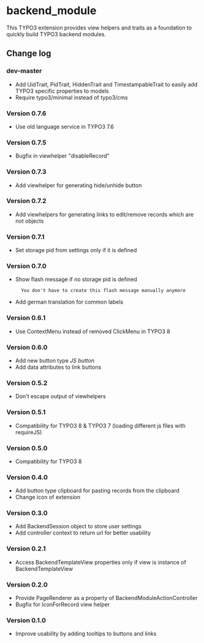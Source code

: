 # backend_module

This TYPO3 extension provides view helpers and traits as a foundation to quickly build TYPO3 backend modules.

## Change log

### dev-master
- Add UidTrait, PidTrait, HiddenTrait and TimestampableTrait to easily add TYPO3 specific properties to models
- Require typo3/minimal instead of typo3/cms

### Version 0.7.6
- Use old language service in TYPO3 7.6

### Version 0.7.5
- Bugfix in viewhelper "disableRecord"

### Version 0.7.3
- Add viewhelper for generating hide/unhide button

### Version 0.7.2
- Add viewhelpers for generating links to edit/remove records which are not objects

### Version 0.7.1
- Set storage pid from settings only if it is defined

### Version 0.7.0
- Show flash message if no storage pid is defined

        You don't have to create this flash message manually anymore

- Add german translation for common labels

### Version 0.6.1
- Use ContextMenu instead of removed ClickMenu in TYPO3 8

### Version 0.6.0
- Add new button type _JS button_
- Add data attributes to link buttons

### Version 0.5.2
- Don't escape output of viewhelpers

### Version 0.5.1
- Compatibility for TYPO3 8 & TYPO3 7 (loading different js files with requireJS)

### Version 0.5.0
- Compatibility for TYPO3 8

### Version 0.4.0
- Add button type clipboard for pasting records from the clipboard
- Change icon of extension

### Version 0.3.0
- Add BackendSession object to store user settings
- Add controller context to return url for better usability

### Version 0.2.1
- Access BackendTemplateView properties only if view is instance of BackendTemplateView

### Version 0.2.0
- Provide PageRenderer as a property of BackendModuleActionController
- Bugfix for IconForRecord view helper

### Version 0.1.0
- Improve usability by adding tooltips to buttons and links
